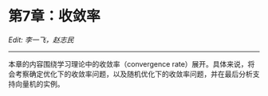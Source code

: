 # 第7章：收敛率

*Edit: 李一飞，赵志民*

---

本章的内容围绕学习理论中的收敛率（convergence rate）展开。具体来说，将会考察确定优化下的收敛率问题，以及随机优化下的收敛率问题，并在最后分析支持向量机的实例。

